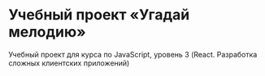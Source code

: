 # Учебный проект «Угадай мелодию»

Учебный проект для курса по JavaScript, уровень 3 (React. Разработка сложных клиентских приложений)
